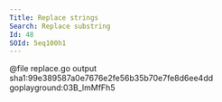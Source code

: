 ```yaml
---
Title: Replace strings
Search: Replace substring
Id: 48
SOId: 5eq100h1
---
```


@file replace.go output sha1:99e389587a0e7676e2fe56b35b70e7fe8d6ee4dd goplayground:03B_lmMfFh5

<!-- TODO: replace using regex -->

